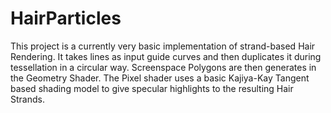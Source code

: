 # HairParticles
This project is a currently very basic implementation of strand-based Hair Rendering.
It takes lines as input guide curves and then duplicates it during tessellation in a circular way.
Screenspace Polygons are then generates in the Geometry Shader.
The Pixel shader uses a basic Kajiya-Kay Tangent based shading model to give specular highlights to the resulting Hair Strands.